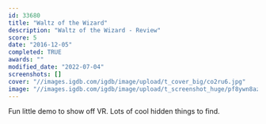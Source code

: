 ```yaml
---
id: 33680
title: "Waltz of the Wizard"
description: "Waltz of the Wizard - Review"
score: 5
date: "2016-12-05"
completed: TRUE
awards: ""
modified_date: "2022-07-04"
screenshots: []
cover: "//images.igdb.com/igdb/image/upload/t_cover_big/co2ru6.jpg"
image: "//images.igdb.com/igdb/image/upload/t_screenshot_huge/pf8ywn8azadrwulzoyfl.jpg"
---
```

Fun little demo to show off VR. Lots of cool hidden things to find.